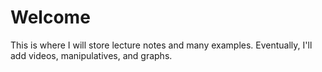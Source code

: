 # Welcome

This is where I will store lecture notes and many examples. Eventually, I'll add videos, manipulatives, and graphs.
